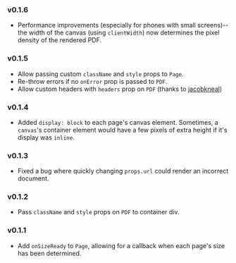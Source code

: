 ### v0.1.6
- Performance improvements (especially for phones with small screens)--the width of the canvas (using `clientWidth`) now determines the pixel density of the rendered PDF.

### v0.1.5
- Allow passing custom `className` and `style` props to `Page`.
- Re-throw errors if no `onError` prop is passed to `PDF`.
- Allow custom headers with `headers` prop on `PDF` (thanks to [jacobkneal](https://github.com/jacobkneal))

### v0.1.4
- Added `display: block` to each page's canvas element. Sometimes, a `canvas`'s container element would have a few pixels of extra height if it's display was `inline`.

### v0.1.3
- Fixed a bug where quickly changing `props.url` could render an incorrect document.

### v0.1.2
- Pass `className` and `style` props on `PDF` to container div.

### v0.1.1
- Add `onSizeReady` to `Page`, allowing for a callback when each page's size has been determined.
